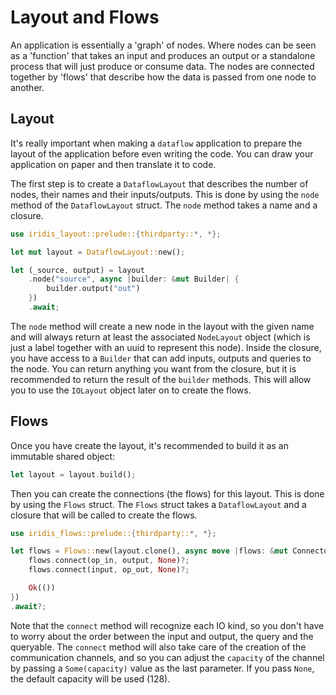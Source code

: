# Layout and Flows

An application is essentially a 'graph' of nodes. Where nodes can be seen as a 'function' that takes an input and produces an output or a standalone process that will just produce or consume data. The nodes are connected together by 'flows' that describe how the data is passed from one node to another.

## Layout

It's really important when making a `dataflow` application to prepare the layout of the application before even writing the code. You can draw your application on paper and then translate it to code.

The first step is to create a `DataflowLayout` that describes the number of nodes, their names and their inputs/outputs. This is done by using the `node` method of the `DataflowLayout` struct. The `node` method takes a name and a closure.

```rust
use iridis_layout::prelude::{thirdparty::*, *};

let mut layout = DataflowLayout::new();

let (_source, output) = layout
    .node("source", async |builder: &mut Builder| {
        builder.output("out")
    })
    .await;
```

The `node` method will create a new node in the layout with the given name and will always return at least the associated `NodeLayout` object (which is just a label together with an uuid to represent this node). Inside the closure, you have access to a `Builder` that can add inputs, outputs and queries to the node. You can return anything you want from the closure, but it is recommended to return the result of the `builder` methods. This will allow you to use the `IOLayout` object later on to create the flows.

## Flows

Once you have create the layout, it's recommended to build it as an immutable shared object:

```rust
let layout = layout.build();
```

Then you can create the connections (the flows) for this layout. This is done by using the `Flows` struct. The `Flows` struct takes a `DataflowLayout` and a closure that will be called to create the flows.

```rust
use iridis_flows::prelude::{thirdparty::*, *};

let flows = Flows::new(layout.clone(), async move |flows: &mut Connector| {
    flows.connect(op_in, output, None)?;
    flows.connect(input, op_out, None)?;

    Ok(())
})
.await?;
```

Note that the `connect` method will recognize each IO kind, so you don't have to worry about the order between the input and output, the query and the queryable. The `connect` method will also take care of the creation of the communication channels, and so you can adjust the `capacity` of the channel by passing a `Some(capacity)` value as the last parameter. If you pass `None`, the default capacity will be used (128).
